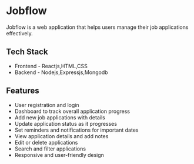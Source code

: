 # Jobflow
Jobflow is a web application that helps users manage their job applications effectively.
## Tech Stack
+ Frontend - Reactjs,HTML,CSS
+ Backend - Nodejs,Expressjs,Mongodb
## Features
+ User registration and login
+ Dashboard to track overall application progress
+ Add new job applications with details
+ Update application status as it progresses
+ Set reminders and notifications for important dates
+ View application details and add notes
+ Edit or delete applications
+ Search and filter applications
+ Responsive and user-friendly design


